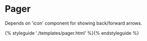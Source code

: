 # Pager

Depends on 'icon' component for showing back/forward arrows.

{% styleguide './templates/pager.html' %}{% endstyleguide %}
